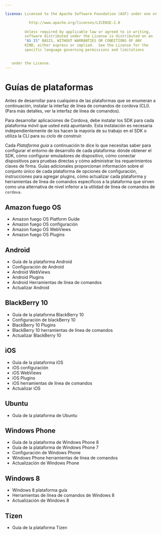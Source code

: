 ```yaml
---

license: Licensed to the Apache Software Foundation (ASF) under one or more contributor license agreements. See the NOTICE file distributed with this work for additional information regarding copyright ownership. The ASF licenses this file to you under the Apache License, Version 2.0 (the "License"); you may not use this file except in compliance with the License. You may obtain a copy of the License at

           http://www.apache.org/licenses/LICENSE-2.0
    
         Unless required by applicable law or agreed to in writing,
         software distributed under the License is distributed on an
         "AS IS" BASIS, WITHOUT WARRANTIES OR CONDITIONS OF ANY
         KIND, either express or implied.  See the License for the
         specific language governing permissions and limitations
    

   under the License.
---
```


# Guías de plataformas

Antes de desarrollar para cualquiera de las plataformas que se enumeran a continuación, instalar la interfaz de línea de comandos de cordova (CLI). (Para más detalles, ver la interfaz de línea de comandos).

Para desarrollar aplicaciones de Cordova, debe instalar los SDK para cada plataforma móvil que usted está apuntando. Esta instalación es necesaria independientemente de los hacen la mayoría de su trabajo en el SDK o utiliza la CLI para su ciclo de construir.

Cada *Plataforma guía* a continuación te dice lo que necesitas saber para configurar el entorno de desarrollo de cada plataforma: dónde obtener el SDK, cómo configurar emuladores de dispositivo, cómo conectar dispositivos para pruebas directas y cómo administrar los requerimientos claves de firma. Guías adicionales proporcionan información sobre el conjunto único de cada plataforma de opciones de configuración, instrucciones para agregar plugins, cómo actualizar cada plataforma y herramientas de línea de comandos específicos a la plataforma que sirven como una alternativa de nivel inferior a la utilidad de línea de comandos de `cordova`.

## Amazon fuego OS

*   Amazon fuego OS Platform Guide
*   Amazon fuego OS configuración
*   Amazon fuego OS WebViews
*   Amazon fuego OS Plugins

## Android

*   Guía de la plataforma Android
*   Configuración de Android
*   Android WebViews
*   Android Plugins
*   Android Herramientas de línea de comandos
*   Actualizar Android

## BlackBerry 10

*   Guía de la plataforma BlackBerry 10
*   Configuración de blackBerry 10
*   BlackBerry 10 Plugins
*   BlackBerry 10 herramientas de línea de comandos
*   Actualizar BlackBerry 10

## iOS

*   Guía de la plataforma iOS
*   iOS configuración
*   iOS WebViews
*   iOS Plugins
*   iOS herramientas de línea de comandos
*   Actualizar iOS

## Ubuntu

*   Guía de la plataforma de Ubuntu

## Windows Phone

*   Guía de la plataforma de Windows Phone 8
*   Guía de la plataforma de Windows Phone 7
*   Configuración de Windows Phone
*   Windows Phone herramientas de línea de comandos
*   Actualización de Windows Phone

## Windows 8

*   Windows 8 plataforma guía
*   Herramientas de línea de comandos de Windows 8
*   Actualización de Windows 8

## Tizen

*   Guía de la plataforma Tizen